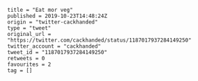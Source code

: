 ```
title = "Eat mor veg"
published = 2019-10-23T14:48:24Z
origin = "twitter-cackhanded"
type = "tweet"
original_url = "https://twitter.com/cackhanded/status/1187017937284149250"
twitter_account = "cackhanded"
tweet_id = "1187017937284149250"
retweets = 0
favourites = 2
tag = []
```

<p class='image'><img src='https://mnf.m17s.net/2019/10/23/EHkihPwWkAIdhOy.jpg' alt=''></p>

